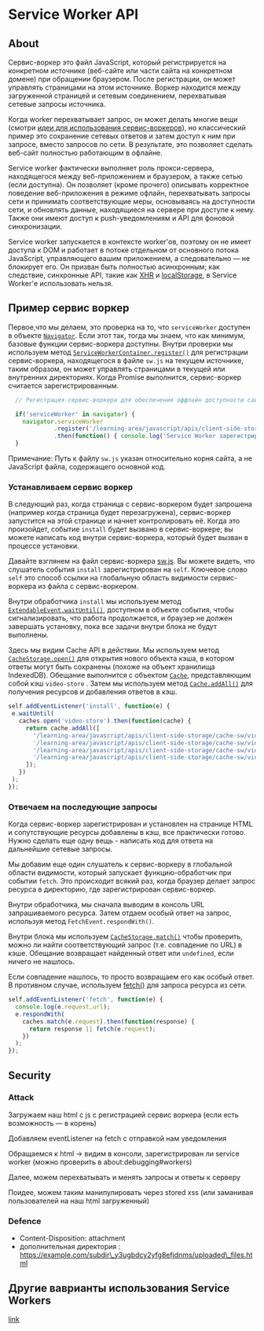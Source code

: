 # Service Worker API

## About

Сервис-воркер это файл JavaScript, который регистрируется на конкретном источнике (веб-сайте или части сайта на конкретном домене) при обращении браузером. После регистрации, он может управлять страницами на этом источнике. Воркер находится между загруженной страницей и сетевым соединением, перехватывая сетевые запросы источника.

Когда worker перехватывает запрос, он может делать многие вещи (смотри [идеи для использования сервис-воркеров](https://developer.mozilla.org/en-US/docs/Web/API/Service\_Worker\_API#other\_use\_case\_ideas)), но классический пример это сохранение сетевых ответов и затем доступ к ним при запросе, вместо запросов по сети. В результате, это позволяет сделать веб-сайт полностью работающим в офлайне.

Service worker фактически выполняет роль прокси-сервера, находящегося между веб-приложением и браузером, а также сетью (если доступна). Он позволяет (кроме прочего) описывать корректное поведение веб-приложения в режиме офлайн, перехватывать запросы сети и принимать соответствующие меры, основываясь на доступности сети, и обновлять данные, находящиеся на сервере при доступе к нему. Также они имеют доступ к push-уведомлениям и API для фоновой синхронизации.

Service worker запускается в контексте worker'ов, поэтому он не имеет доступа к DOM и работает в потоке отдельном от основного потока JavaScript, управляющего вашим приложением, а следовательно — не блокирует его. Он призван быть полностью асинхронным; как следствие, синхронные API, такие как [XHR](https://developer.mozilla.org/en-US/docs/Web/API/XMLHttpRequest) и [localStorage](https://developer.mozilla.org/en-US/docs/Web/Guide/API/DOM/Storage), в Service Worker'е использовать нельзя.

## Пример сервис воркер

Первое,что мы делаем, это проверка на то, что `serviceWorker` доступен в объекте [`Navigator`](https://developer.mozilla.org/ru/docs/Web/API/Navigator). Если этот так, тогда мы знаем, что как минимум, базовые функции сервис-воркера доступны. Внутри проверки мы используем метод [`ServiceWorkerContainer.register()`](https://developer.mozilla.org/ru/docs/Web/API/ServiceWorkerContainer/register) для регистрации сервис-воркера, находящегося в файле `sw.js` на текущем источнике, таким образом, он может управлять страницами в текущей или внутренних директориях. Когда Promise выполнится, сервис-воркер считается зарегистрированным.

```javascript
  // Регистрация сервис-воркера для обеспечения оффлайн доступности сайта

  if('serviceWorker' in navigator) {
    navigator.serviceWorker
             .register('/learning-area/javascript/apis/client-side-storage/cache-sw/video-store-offline/sw.js')
             .then(function() { console.log('Service Worker зарегистрирован'); });
  }
```

Примечание: Путь к файлу `sw.js` указан относительно корня сайта, а не JavaScript файла, содержащего основной код.

### Устанавливаем сервис воркер

В следующий раз, когда страница с сервис-воркером будет запрошена (например когда страница будет перезагружена), сервис-воркер запустится на этой странице и начнет контролировать её. Когда это произойдет, событие `install` будет вызвано в сервис-воркере; вы можете написать код внутри сервис-воркера, который будет вызван в процессе установки.

Давайте взглянем на файл сервис-воркера [sw.js](https://github.com/mdn/learning-area/blob/master/javascript/apis/client-side-storage/cache-sw/video-store-offline/sw.js). Вы можете видеть, что слушатель события `install` зарегистрирован на `self`. Ключевое слово `self` это способ ссылки на глобальную область видимости сервис-воркера из файла с сервис-воркером.

Внутри обработчика `install` мы используем метод [`ExtendableEvent.waitUntil()`](https://developer.mozilla.org/ru/docs/Web/API/ExtendableEvent/waitUntil), доступном в объекте события, чтобы сигнализировать, что работа продолжается, и браузер не должен завершать установку, пока все задачи внутри блока не будут выполнены.

Здесь мы видим Cache API в действии. Мы используем метод [`CacheStorage.open()`](https://developer.mozilla.org/ru/docs/Web/API/CacheStorage/open) для открытия нового объекта кэша, в котором ответы могут быть сохранены (похоже на объект хранилища IndexedDB). Обещание выполнится с объектом [`Cache`](https://developer.mozilla.org/ru/docs/Web/API/Cache), представляющим собой кэш `video-store` . Затем мы используем метод [`Cache.addAll()`](https://developer.mozilla.org/ru/docs/Web/API/Cache/addAll) для получения ресурсов и добавления ответов в кэш.

```javascript
self.addEventListener('install', function(e) {
 e.waitUntil(
   caches.open('video-store').then(function(cache) {
     return cache.addAll([
       '/learning-area/javascript/apis/client-side-storage/cache-sw/video-store-offline/',
       '/learning-area/javascript/apis/client-side-storage/cache-sw/video-store-offline/index.html',
       '/learning-area/javascript/apis/client-side-storage/cache-sw/video-store-offline/index.js',
       '/learning-area/javascript/apis/client-side-storage/cache-sw/video-store-offline/style.css'
     ]);
   })
 );
});
```

### Отвечаем на последующие запросы

Когда сервис-воркер зарегистрирован и установлен на странице HTML и сопутствующие ресурсы добавлены в кэш, все практически готово. Нужно сделать еще одну вещь - написать код для ответа на дальнейшие сетевые запросы.

Мы добавим еще один слушатель к сервис-воркеру в глобальной области видимости, который запускает функцию-обработчик при событии `fetch`. Это происходит всякий раз, когда браузер делает запрос ресурса в директорию, где зарегистрирован сервис-воркер.

Внутри обработчика, мы сначала выводим в консоль URL запрашиваемого ресурса. Затем отдаем особый ответ на запрос, используя метод `FetchEvent.respondWith()`.

Внутри блока мы используем [`CacheStorage.match()`](https://developer.mozilla.org/ru/docs/Web/API/CacheStorage/match) чтобы проверить, можно ли найти соответствующий запрос (т.е. совпадение по URL) в кэше. Обещание возвращает найденный ответ или `undefined`, если ничего не нашлось.

Если совпадение нашлось, то просто возвращаем его как особый ответ. В противном случае, используем [fetch()](https://developer.mozilla.org/en-US/docs/Web/API/WindowOrWorkerGlobalScope/fetch) для запроса ресурса из сети.

```javascript
self.addEventListener('fetch', function(e) {
  console.log(e.request.url);
  e.respondWith(
    caches.match(e.request).then(function(response) {
      return response || fetch(e.request);
    })
  );
});
```

## Security

### Attack

Загружаем наш html с js с регистрацией сервис воркера (если есть возможность — в корень)

Добавляем eventListener на fetch с отправкой нам уведомления

Обращаемся к html -> видим в консоли, зарегистрирован ли service worker (можно проверить в about:debugging#workers)

Далее, можем перехватывать и менять запросы и ответы к серверу

Поидее, можем таким манипулировать через stored xss (или заманивая пользователей на наш html загруженный)

### Defence

* Content-Disposition: attachment&#x20;
* дополнительная директория : https://example.com/subdir\_y3ugbdcy2yfg8efjdnms/uploaded\_files.html



## Другие ваврианты использования Service Workers

[link](https://developer.mozilla.org/ru/docs/Web/API/Service\_Worker\_API#%D0%B4%D1%80%D1%83%D0%B3%D0%B8%D0%B5\_%D0%B2%D0%B0%D1%80%D0%B8%D0%B0%D0%BD%D1%82%D1%8B\_%D0%B8%D1%81%D0%BF%D0%BE%D0%BB%D1%8C%D0%B7%D0%BE%D0%B2%D0%B0%D0%BD%D0%B8%D1%8F)
